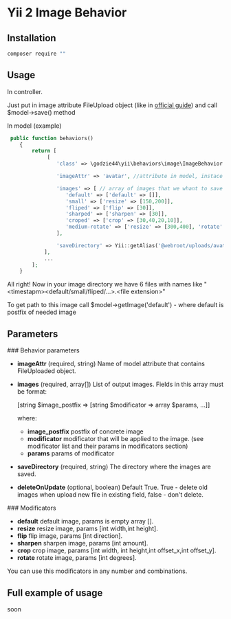 Yii 2 Image Behavior
=====================

Installation
------------
```bash
composer require ""
```
Usage
-------------
In controller.

Just put in image attribute FileUpload object (like in <a href="http://www.yiiframework.com/doc-2.0/guide-input-file-upload.html">official guide</a>) and call $model->save() method

In model (example)
```php
 public function behaviors()
    {
        return [
             [
                'class' => \godzie44\yii\behaviors\image\ImageBehavior::className(),

                'imageAttr' => 'avatar', //attribute in model, instace of FileUploaded

                'images' => [ // array of images that we whant to save
                   'default' => ['default' => []],
                   'small' => ['resize' => [150,200]],
                   'fliped' => ['flip' => [30]],
                   'sharped' => ['sharpen' => [30]],
                   'croped' => ['crop' => [30,40,20,10]],
                   'medium-rotate' => ['resize' => [300,400], 'rotate' => [40]],
                ],

                'saveDirectory' => Yii::getAlias('@webroot/uploads/avatars/'),
            ],
            ...
        ];
    }
```

All right! Now in your image directory we have 6 files with names like "\<timestapm\><default/small/fliped/...>.\<file extension\>"

To get path to this image call $model->getImage('default') - where default is postfix of needed image

Parameters
----------

### Behavior parameters

* **imageAttr** (required, string) Name of model attribute that contains FileUploaded object.
* **images** (required, array[]) List of output images. Fields in this array must be format:

    [string $image_postfix => [string $modificator => array $params, ...]]

    where:
    * **image_postfix** postfix of concrete image
    * **modificator** modificator that will be applied to the image. (see modificator list and their params in modificators section)
    * **params** params of modificator



* **saveDirectory** (required, string) The directory where the images are saved.
* **deleteOnUpdate** (optional, boolean) Default True. True - delete old images when upload new file in existing field, false - don't delete.

### Modificators

* **default** default image, params is empty array [].
* **resize** resize image, params [int width,int height].
* **flip** flip image, params [int direction].
* **sharpen** sharpen image, params [int amount].
* **crop** crop image, params [int width, int height,int offset_x,int offset_y].
* **rotate** rotate image, params [int degrees].

You can use this modificators in any number and combinations.

Full example of usage
----------

soon

